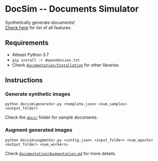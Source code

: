 # DocSim -- Documents Simulator

Synthetically generate documents!  
[Check here](/documentation/Features.md) for list of all features

## Requirements

- Atleast Python 3.7
- `pip install -r dependencies.txt`
- Check [`documentation/Installation`](/documentation/Installation.md) for other libraries

## Instructions

### Generate synthetic images

```
python docsim\generator.py <template.json> <num_samples> <output_folder>
```

Check the [`docs/`](docs/) folder for sample documents.

### Augment generated images

```
python docsim\augmentor.py <config.json> <input_folder> <num_epochs> <output_folder> <num_workers>
```

Check [`documentation/Augmentation.md`](documentation/Augmentation.md) for more details.

